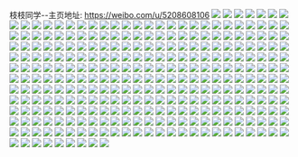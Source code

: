 枝枝同学--主页地址: https://weibo.com/u/5208608106 
![](https://wx4.sinaimg.cn/mw2000/005GuMUaly1h8vip46754j30lx0txn5o.jpg) 
![](https://wx4.sinaimg.cn/mw2000/005GuMUaly1h8vioumsfbj31s72dgu0x.jpg) 
![](https://wx4.sinaimg.cn/mw2000/005GuMUaly1h8viovbdg1j30xc16zao9.jpg) 
![](https://wx4.sinaimg.cn/mw2000/005GuMUaly1h8viox3goij323q2u61ky.jpg) 
![](https://wx4.sinaimg.cn/mw2000/005GuMUaly1h8vip3svq5j31eo1z64m7.jpg) 
![](https://wx4.sinaimg.cn/mw2000/005GuMUaly1h8viovwfr1j310g1clww6.jpg) 
![](https://wx4.sinaimg.cn/mw2000/005GuMUaly1h8viqqy899j311b1ezqtl.jpg) 
![](https://wx4.sinaimg.cn/mw2000/005GuMUaly1h8vioypx7dj324g2tu1kz.jpg) 
![](https://wx4.sinaimg.cn/mw2000/005GuMUaly1h8vip2ume5j32dc35s4qr.jpg) 
![](https://wx4.sinaimg.cn/mw2000/005GuMUaly1h8bpi3j1nij32c0340u0x.jpg) 
![](https://wx4.sinaimg.cn/mw2000/005GuMUaly1h8bpi1mm64j31wl2dqqv5.jpg) 
![](https://wx4.sinaimg.cn/mw2000/005GuMUaly1h6s35g2fppj327u2x91kz.jpg) 
![](https://wx4.sinaimg.cn/mw2000/005GuMUaly1h6s36cs1gqj33142c0qv6.jpg) 
![](https://wx4.sinaimg.cn/mw2000/005GuMUaly1h6s35hk68cj32da35sb2a.jpg) 
![](https://wx4.sinaimg.cn/mw2000/005GuMUaly1h6s36a2i3kj31sc2ds7wi.jpg) 
![](https://wx4.sinaimg.cn/mw2000/005GuMUaly1h6s3axg2tfj30uk2b1ait.jpg) 
![](https://wx4.sinaimg.cn/mw2000/005GuMUaly1h6s3a6ixbnj32101n47wh.jpg) 
![](https://wx4.sinaimg.cn/mw2000/005GuMUaly1h5t42ljzsuj32202l0b13.jpg) 
![](https://wx4.sinaimg.cn/mw2000/005GuMUaly1h5t42nz2t7j32c03407wi.jpg) 
![](https://wx4.sinaimg.cn/mw2000/005GuMUaly1h5t42yvdhkj32vc1quqv6.jpg) 
![](https://wx4.sinaimg.cn/mw2000/005GuMUaly1h5t42x05xfj32c51scnpd.jpg) 
![](https://wx4.sinaimg.cn/mw2000/005GuMUaly1h5t42rjh8rj32922xlb2a.jpg) 
![](https://wx4.sinaimg.cn/mw2000/005GuMUaly1h5t430uy4rj32c0340u0x.jpg) 
![](https://wx4.sinaimg.cn/mw2000/005GuMUaly1h5fcspqio5j32rd267u0y.jpg) 
![](https://wx4.sinaimg.cn/mw2000/005GuMUaly1h5b81nohngj32bc334u0y.jpg) 
![](https://wx4.sinaimg.cn/mw2000/005GuMUaly1h5b827v4cqj32ds1schdw.jpg) 
![](https://wx4.sinaimg.cn/mw2000/005GuMUaly1h5b81j61w3j32bc3357wj.jpg) 
![](https://wx4.sinaimg.cn/mw2000/005GuMUaly1h5b81zrzcrj32402vl7wi.jpg) 
![](https://wx4.sinaimg.cn/mw2000/005GuMUaly1h564l8123xj31w82izhdt.jpg) 
![](https://wx4.sinaimg.cn/mw2000/005GuMUaly1h72eswzyozj30vy0u0dj9.jpg) 
![](https://wx4.sinaimg.cn/mw2000/005GuMUaly1h72eseiskyj31530u0gtu.jpg) 
![](https://wx4.sinaimg.cn/mw2000/005GuMUaly1h72hcumrgjj31oh2ipkjl.jpg) 
![](https://wx4.sinaimg.cn/mw2000/005GuMUaly1h304p8ba97j31oh2iphdt.jpg) 
![](https://wx4.sinaimg.cn/mw2000/005GuMUaly1h304oqjxwgj31oh2ip1kx.jpg) 
![](https://wx4.sinaimg.cn/mw2000/005GuMUaly1h72gatryu8j32sl24m1ky.jpg) 
![](https://wx4.sinaimg.cn/mw2000/005GuMUaly1h72exs659ij30u00zk0vx.jpg) 
![](https://wx4.sinaimg.cn/mw2000/005GuMUaly1h2x51y5d7zj328931hx6r.jpg) 
![](https://wx4.sinaimg.cn/mw2000/005GuMUaly1h2dn9tjyc4j32q31v6hdt.jpg) 
![](https://wx4.sinaimg.cn/mw2000/005GuMUaly1h2dn9q8dzdj32tx22ou0x.jpg) 
![](https://wx4.sinaimg.cn/mw2000/005GuMUaly1h2dn9nhmogj334022o7wi.jpg) 
![](https://wx4.sinaimg.cn/mw2000/005GuMUaly1h26gvo0nt2j31qp2bukjm.jpg) 
![](https://wx4.sinaimg.cn/mw2000/005GuMUaly1h26gvktx7kj31ka1yx7wh.jpg) 
![](https://wx4.sinaimg.cn/mw2000/005GuMUaly1h26gvq2uydj31np26ynpe.jpg) 
![](https://wx4.sinaimg.cn/mw2000/005GuMUaly1h26gvrn5wcj31pw2bmu0x.jpg) 
![](https://wx4.sinaimg.cn/mw2000/005GuMUaly1h14y13dg08j32c0340hdu.jpg) 
![](https://wx4.sinaimg.cn/mw2000/005GuMUaly1h14y0vfa80j32c0340kjm.jpg) 
![](https://wx4.sinaimg.cn/mw2000/005GuMUaly1h14y0g2msjj32da35sx6p.jpg) 
![](https://wx4.sinaimg.cn/mw2000/005GuMUaly1h14y0j65ipj325k2o6b2a.jpg) 
![](https://wx4.sinaimg.cn/mw2000/005GuMUaly1h14y0osvqjj321v2qix6p.jpg) 
![](https://wx4.sinaimg.cn/mw2000/005GuMUaly1h14y1ac4nnj32c0340qv6.jpg) 
![](https://wx4.sinaimg.cn/mw2000/005GuMUaly1h14y0luonjj32bz3404qq.jpg) 
![](https://wx4.sinaimg.cn/mw2000/005GuMUaly1h14y0cziclj31yx2s5e82.jpg) 
![](https://wx4.sinaimg.cn/mw2000/005GuMUaly1h14y16zwvxj32c0340kjm.jpg) 
![](https://wx4.sinaimg.cn/mw2000/005GuMUaly1gzc48j2zbdj31b70nvwp4.jpg) 
![](https://wx4.sinaimg.cn/mw2000/005GuMUaly1gzc48lmu1mj33342bcnpe.jpg) 
![](https://wx4.sinaimg.cn/mw2000/005GuMUaly1gvu4p6y3ijj32hn28ikjm.jpg) 
![](https://wx4.sinaimg.cn/mw2000/005GuMUaly1gvu4ra4lapj33402c0npd.jpg) 
![](https://wx4.sinaimg.cn/mw2000/005GuMUaly1gvu4pct0xxj320l2sdqv6.jpg) 
![](https://wx4.sinaimg.cn/mw2000/005GuMUaly1gvu4pnb2ycj32yu2847wj.jpg) 
![](https://wx4.sinaimg.cn/mw2000/005GuMUaly1gv3h5d94odj627n2ksb2a02.jpg) 
![](https://wx4.sinaimg.cn/mw2000/005GuMUaly1gv3h4l0d6tj62md2527wi02.jpg) 
![](https://wx4.sinaimg.cn/mw2000/005GuMUaly1gv3h57s7svj61xt2eckjl02.jpg) 
![](https://wx4.sinaimg.cn/mw2000/005GuMUaly1gv3h4yzer4j626e2wjhdu02.jpg) 
![](https://wx4.sinaimg.cn/mw2000/005GuMUaly1gv3h4cio5gj61sc2dsb2a02.jpg) 
![](https://wx4.sinaimg.cn/mw2000/005GuMUaly1gv3h53wm6tj627r2v11ky02.jpg) 
![](https://wx4.sinaimg.cn/mw2000/005GuMUaly1gubjmtf4s7j62ds1sckjm02.jpg) 
![](https://wx4.sinaimg.cn/mw2000/005GuMUaly1gprmzr7l9zj326l1o01ky.jpg) 
![](https://wx4.sinaimg.cn/mw2000/005GuMUaly1gprmzzndg4j310b0ru7hr.jpg) 
![](https://wx4.sinaimg.cn/mw2000/005GuMUaly1gprmzxcczkj30wd1cbwm1.jpg) 
![](https://wx4.sinaimg.cn/mw2000/005GuMUaly1gprn0apyklj31sc2dsx6p.jpg) 
![](https://wx4.sinaimg.cn/mw2000/005GuMUaly1gprmzvnmxpj30xt193qn9.jpg) 
![](https://wx4.sinaimg.cn/mw2000/005GuMUaly1gprmzfmvdlj32y127jb2a.jpg) 
![](https://wx4.sinaimg.cn/mw2000/005GuMUaly1gpjim2nof7j30if09ujuo.jpg) 
![](https://wx4.sinaimg.cn/mw2000/005GuMUaly1gph0pn8c73j31iz280qv5.jpg) 
![](https://wx4.sinaimg.cn/mw2000/005GuMUaly1gpex7euiwyj32c03407wh.jpg) 
![](https://wx4.sinaimg.cn/mw2000/005GuMUaly1gpex7puch7j31gx17jqt3.jpg) 
![](https://wx4.sinaimg.cn/mw2000/005GuMUaly1gpex7indt4j32by1yzkjn.jpg) 
![](https://wx4.sinaimg.cn/mw2000/005GuMUaly1gpex7mceq0j322l2rghdt.jpg) 
![](https://wx4.sinaimg.cn/mw2000/005GuMUaly1gpd9ifzhh5j31sc2dsu0x.jpg) 
![](https://wx4.sinaimg.cn/mw2000/005GuMUaly1gpd9ied5mkj31o02yokjl.jpg) 
![](https://wx4.sinaimg.cn/mw2000/005GuMUaly1gpd9ihcrrtj323027xb29.jpg) 
![](https://wx4.sinaimg.cn/mw2000/005GuMUaly1gp92kue279j32c0340e82.jpg) 
![](https://wx4.sinaimg.cn/mw2000/005GuMUaly1gp92kidc1jj32c0340u0x.jpg) 
![](https://wx4.sinaimg.cn/mw2000/005GuMUaly1gp92l1w0njj32c03401kz.jpg) 
![](https://wx4.sinaimg.cn/mw2000/005GuMUaly1gp92l0jxhvj32c03401kx.jpg) 
![](https://wx4.sinaimg.cn/mw2000/005GuMUaly1gout93iipuj32352s7b2a.jpg) 
![](https://wx4.sinaimg.cn/mw2000/005GuMUaly1gout8qn6jnj322b2r4kjm.jpg) 
![](https://wx4.sinaimg.cn/mw2000/005GuMUaly1goo04xid8yj32c0340npe.jpg) 
![](https://wx4.sinaimg.cn/mw2000/005GuMUaly1goo05afe1dj32c034mkjn.jpg) 
![](https://wx4.sinaimg.cn/mw2000/005GuMUaly1goo05f00awj30pt0pg7p6.jpg) 
![](https://wx4.sinaimg.cn/mw2000/005GuMUaly1goo04s4q5uj32542c1e81.jpg) 
![](https://wx4.sinaimg.cn/mw2000/005GuMUaly1goo05if63oj32c0340qv5.jpg) 
![](https://wx4.sinaimg.cn/mw2000/005GuMUaly1goo05m5gisj32702n5hdt.jpg) 
![](https://wx4.sinaimg.cn/mw2000/005GuMUaly1goki4e8maaj324z2xc4qq.jpg) 
![](https://wx4.sinaimg.cn/mw2000/005GuMUaly1goki41elw9j32c03407wj.jpg) 
![](https://wx4.sinaimg.cn/mw2000/005GuMUaly1goigxegkzoj30n00iitcx.jpg) 
![](https://wx4.sinaimg.cn/mw2000/005GuMUaly1gmvinurdg9j31d827jnpd.jpg) 
![](https://wx4.sinaimg.cn/mw2000/005GuMUaly1gm3xh0448yj32c0340npd.jpg) 
![](https://wx4.sinaimg.cn/mw2000/005GuMUaly1gleip4yhdcj31mh1o0hdt.jpg) 
![](https://wx4.sinaimg.cn/mw2000/005GuMUaly1gleip2my21j31o01o0e81.jpg) 
![](https://wx4.sinaimg.cn/mw2000/005GuMUaly1gl1orkpgm4j31o0280npe.jpg) 
![](https://wx4.sinaimg.cn/mw2000/005GuMUaly1gl1oroo4h1j31o0280npe.jpg) 
![](https://wx4.sinaimg.cn/mw2000/005GuMUaly1gtvlfgujrdj61jz1xhnlk02.jpg) 
![](https://wx4.sinaimg.cn/mw2000/005GuMUaly1gjjcmnwyntj31c022ru0x.jpg) 
![](https://wx4.sinaimg.cn/mw2000/005GuMUaly1gjjcnazqhmj30n01dqne8.jpg) 
![](https://wx4.sinaimg.cn/mw2000/005GuMUaly1gjjcmt6gsmj32801o0u0x.jpg) 
![](https://wx4.sinaimg.cn/mw2000/005GuMUaly1gjjcmr45oxj31o0280hdu.jpg) 
![](https://wx4.sinaimg.cn/mw2000/005GuMUaly1gjjcr19q2lj30n01ya4qp.jpg) 
![](https://wx4.sinaimg.cn/mw2000/005GuMUaly1gjjcmphmi9j31o0280e82.jpg) 
![](https://wx4.sinaimg.cn/mw2000/005GuMUaly1gj5i90lcybj30n01pctw9.jpg) 
![](https://wx4.sinaimg.cn/mw2000/005GuMUaly1gj5i91k4whj30n01pch5h.jpg) 
![](https://wx4.sinaimg.cn/mw2000/005GuMUaly1gj5i93h999j31mb1c01ky.jpg) 
![](https://wx4.sinaimg.cn/mw2000/005GuMUaly1gj5i92b7wjj31gd1o7qpw.jpg) 
![](https://wx4.sinaimg.cn/mw2000/005GuMUaly1gfpovv3syfj32b62xjx6p.jpg) 
![](https://wx4.sinaimg.cn/mw2000/005GuMUaly1gff7v880ddj31630u1n95.jpg) 
![](https://wx4.sinaimg.cn/mw2000/005GuMUaly1gff7v8rcg6j31400u0alb.jpg) 
![](https://wx4.sinaimg.cn/mw2000/005GuMUaly1gff7v7ywjnj31400u07eg.jpg) 
![](https://wx4.sinaimg.cn/mw2000/005GuMUaly1gff7v9v76fj31400u0qeo.jpg) 
![](https://wx4.sinaimg.cn/mw2000/005GuMUaly1gff7vayjc4j31400u0wra.jpg) 
![](https://wx4.sinaimg.cn/mw2000/005GuMUaly1gff7va8vknj31400u0h0r.jpg) 
![](https://wx4.sinaimg.cn/mw2000/005GuMUaly1gff7valzxpj31400u07f6.jpg) 
![](https://wx4.sinaimg.cn/mw2000/005GuMUaly1gff7vbqshqj31400u0142.jpg) 
![](https://wx4.sinaimg.cn/mw2000/005GuMUaly1gff7vc0m40j30u0140tk8.jpg) 
![](https://wx4.sinaimg.cn/mw2000/005GuMUaly1gfcxkb524pj31o01o04qq.jpg) 
![](https://wx4.sinaimg.cn/mw2000/005GuMUaly1ge9su4c84uj31mu27xnpd.jpg) 
![](https://wx4.sinaimg.cn/mw2000/005GuMUaly1gdx2a4wbx6j327i2jmqv5.jpg) 
![](https://wx4.sinaimg.cn/mw2000/005GuMUaly1g9m5nbozahj31o00xqqt9.jpg) 
![](https://wx4.sinaimg.cn/mw2000/005GuMUaly1g9m5nazyvpj31o00xqnoh.jpg) 
![](https://wx4.sinaimg.cn/mw2000/005GuMUaly1g9m5na0uprj31o00xq1f9.jpg) 
![](https://wx4.sinaimg.cn/mw2000/005GuMUaly1g9m5n95gvlj31o00xqqu5.jpg) 
![](https://wx4.sinaimg.cn/mw2000/005GuMUaly1g8d1l414ygj31o01o0u0x.jpg) 
![](https://wx4.sinaimg.cn/mw2000/005GuMUaly1g8d1kyl6gwj31o0280b2a.jpg) 
![](https://wx4.sinaimg.cn/mw2000/005GuMUaly1g8d1krk1rlj31o0280kjm.jpg) 
![](https://wx4.sinaimg.cn/mw2000/005GuMUaly1g8d1kuab3sj31o02804qq.jpg) 
![](https://wx4.sinaimg.cn/mw2000/005GuMUaly1g8d1l8u15uj32c020hu0x.jpg) 
![](https://wx4.sinaimg.cn/mw2000/005GuMUaly1g8d1l0elvtj31o0280kjm.jpg) 
![](https://wx4.sinaimg.cn/mw2000/005GuMUaly1g8d1l2eff0j31o0280hdu.jpg) 
![](https://wx4.sinaimg.cn/mw2000/005GuMUaly1g8d1kwov8sj31o02804qq.jpg) 
![](https://wx4.sinaimg.cn/mw2000/005GuMUaly1g8d1l7aunwj31o0280kjm.jpg) 
![](https://wx4.sinaimg.cn/mw2000/005GuMUaly1g2ubjs0x4cj30u00m3aq5.jpg) 
![](https://wx4.sinaimg.cn/mw2000/005GuMUaly1g24m2ghztbj30n00zuauf.jpg) 
![](https://wx4.sinaimg.cn/mw2000/005GuMUaly1g0ylybjkbsj31p61wpu12.jpg) 
![](https://wx4.sinaimg.cn/mw2000/005GuMUaly1g0ylrus8oij31o0280hdy.jpg) 
![](https://wx4.sinaimg.cn/mw2000/005GuMUaly1g0j0msp8uhj30fo0ruadr.jpg) 
![](https://wx4.sinaimg.cn/mw2000/005GuMUaly1g0j0mt2zz3j30dq0jgjs2.jpg) 
![](https://wx4.sinaimg.cn/mw2000/005GuMUaly1g0j0msw5pcj30fo0jtwgc.jpg) 
![](https://wx4.sinaimg.cn/mw2000/005GuMUaly1g0j0mtacqaj30fo0nita3.jpg) 
![](https://wx4.sinaimg.cn/mw2000/005GuMUaly1g0j0mto5bsj30ia0ck40b.jpg) 
![](https://wx4.sinaimg.cn/mw2000/005GuMUaly1g0j0mtgpm1j30fo0m6407.jpg) 
![](https://wx4.sinaimg.cn/mw2000/005GuMUaly1g0j0jn1f5mj30de0iak58.jpg) 
![](https://wx4.sinaimg.cn/mw2000/005GuMUaly1g0j0jnnuirj30jo0r87wh.jpg) 
![](https://wx4.sinaimg.cn/mw2000/005GuMUaly1g0j0joyz58j30o40xsqv5.jpg) 
![](https://wx4.sinaimg.cn/mw2000/005GuMUaly1g0j0jr6md3j30fo0o53zo.jpg) 
![](https://wx4.sinaimg.cn/mw2000/005GuMUaly1g0j0jqg7zlj30fo0jst9y.jpg) 
![](https://wx4.sinaimg.cn/mw2000/005GuMUaly1g0j0jqx8qfj30fo0esq3i.jpg) 
![](https://wx4.sinaimg.cn/mw2000/005GuMUaly1g0j0jptn3zj30ie0p41kx.jpg) 
![](https://wx4.sinaimg.cn/mw2000/005GuMUaly1g0j0jp9hxej30c70bedg6.jpg) 
![](https://wx4.sinaimg.cn/mw2000/005GuMUaly1g0j0jq23maj309r0cit9e.jpg) 
![](https://wx4.sinaimg.cn/mw2000/005GuMUaly1g0hv55e3s9j307g05laau.jpg) 
![](https://wx4.sinaimg.cn/mw2000/005GuMUaly1g0hv55o3kvj305o05adgc.jpg) 
![](https://wx4.sinaimg.cn/mw2000/005GuMUaly1g0hv54rsyhj305o09d74y.jpg) 
![](https://wx4.sinaimg.cn/mw2000/005GuMUaly1g0hv56xum5j30hw064wfk.jpg) 
![](https://wx4.sinaimg.cn/mw2000/005GuMUaly1g0hv576lmxj30im0d5765.jpg) 
![](https://wx4.sinaimg.cn/mw2000/005GuMUaly1g0hv57kg6uj304a06474p.jpg) 
![](https://wx4.sinaimg.cn/mw2000/005GuMUaly1g0gq1tjkbsj30dw0dwwfr.jpg) 
![](https://wx4.sinaimg.cn/mw2000/005GuMUaly1g0gq1tqvw8j30ia0cdq4f.jpg) 
![](https://wx4.sinaimg.cn/mw2000/005GuMUaly1g0gq1tx5l2j30fp0m8wi6.jpg) 
![](https://wx4.sinaimg.cn/mw2000/005GuMUaly1g0gq1u42m4j30e80jpjse.jpg) 
![](https://wx4.sinaimg.cn/mw2000/005GuMUaly1g0gq1udoscj30u00utaey.jpg) 
![](https://wx4.sinaimg.cn/mw2000/005GuMUaly1g0gq1uloopj30go0nj410.jpg) 
![](https://wx4.sinaimg.cn/mw2000/005GuMUaly1g0gq2dmd6hj30q80ztafv.jpg) 
![](https://wx4.sinaimg.cn/mw2000/005GuMUaly1g0gq1v0vkpj30hs0hsjsz.jpg) 
![](https://wx4.sinaimg.cn/mw2000/005GuMUaly1g0gq1v7tsnj30fo0piwif.jpg) 
![](https://wx4.sinaimg.cn/mw2000/005GuMUaly1g0bmavcveoj30k00rvaba.jpg) 
![](https://wx4.sinaimg.cn/mw2000/005GuMUaly1g0bmccgkcvj30qo0xxdhc.jpg) 
![](https://wx4.sinaimg.cn/mw2000/005GuMUaly1g0bmavsaibj30k00xdta7.jpg) 
![](https://wx4.sinaimg.cn/mw2000/005GuMUaly1g0bmawvaiej30k00m8jsr.jpg) 
![](https://wx4.sinaimg.cn/mw2000/005GuMUaly1g0bmcd4nukj30qo0wgtb5.jpg) 
![](https://wx4.sinaimg.cn/mw2000/005GuMUaly1g0bmaw9fjfj30k00eodge.jpg) 
![](https://wx4.sinaimg.cn/mw2000/005GuMUaly1g0bmccpha6j30qo0ket97.jpg) 
![](https://wx4.sinaimg.cn/mw2000/005GuMUaly1g0bmawfwamj30k00fkt92.jpg) 
![](https://wx4.sinaimg.cn/mw2000/005GuMUaly1g0bmawlqorj30k00gdq3l.jpg) 
![](https://wx4.sinaimg.cn/mw2000/005GuMUaly1g0bifwtoq9j30rs148trd.jpg) 
![](https://wx4.sinaimg.cn/mw2000/005GuMUaly1g0bifwitekj30rs11wtt0.jpg) 
![](https://wx4.sinaimg.cn/mw2000/005GuMUaly1g0bify3t3oj31hc1xu4qp.jpg) 
![](https://wx4.sinaimg.cn/mw2000/005GuMUaly1g0bifxc0coj318g0olh2j.jpg) 
![](https://wx4.sinaimg.cn/mw2000/005GuMUaly1g0bifx1d9qj30rs135aqv.jpg) 
![](https://wx4.sinaimg.cn/mw2000/005GuMUaly1g0bifxjms9j30sh0rs14o.jpg) 
![](https://wx4.sinaimg.cn/mw2000/005GuMUaly1g0bifxq75kj30ld0rsti5.jpg) 
![](https://wx4.sinaimg.cn/mw2000/005GuMUaly1g0bifycbk2j30ku0rsjzw.jpg) 
![](https://wx4.sinaimg.cn/mw2000/005GuMUaly1g0bifytlojj315o1x11ky.jpg) 
![](https://wx4.sinaimg.cn/mw2000/005GuMUaly1g09cpi1m1vj31hc1uo4eh.jpg) 
![](https://wx4.sinaimg.cn/mw2000/005GuMUaly1g09cpips8xj31hc2807n7.jpg) 
![](https://wx4.sinaimg.cn/mw2000/005GuMUaly1g09cpj4ioej31hc247wxl.jpg) 
![](https://wx4.sinaimg.cn/mw2000/005GuMUaly1g09cpjgouzj31hc280k66.jpg) 
![](https://wx4.sinaimg.cn/mw2000/005GuMUaly1g09cpjptj6j31hc2afqnq.jpg) 
![](https://wx4.sinaimg.cn/mw2000/005GuMUaly1g09cpjytfmj31hc280qfi.jpg) 
![](https://wx4.sinaimg.cn/mw2000/005GuMUaly1g09cpk8sgzj31hc280kf8.jpg) 
![](https://wx4.sinaimg.cn/mw2000/005GuMUaly1g09cpihtajj31hc0zk7jt.jpg) 
![](https://wx4.sinaimg.cn/mw2000/005GuMUaly1g09cpia3y8j31hc0yiwqu.jpg) 
![](https://wx4.sinaimg.cn/mw2000/005GuMUaly1g096r7g5kzj30zk0nzk3b.jpg) 
![](https://wx4.sinaimg.cn/mw2000/005GuMUaly1g096r7rowpj30yi0m142f.jpg) 
![](https://wx4.sinaimg.cn/mw2000/005GuMUaly1g096r79bz3j30yi0o241i.jpg) 
![](https://wx4.sinaimg.cn/mw2000/005GuMUaly1g096r7z8tpj30r60negu8.jpg) 
![](https://wx4.sinaimg.cn/mw2000/005GuMUaly1g096r7ljnnj30j60iuaca.jpg) 
![](https://wx4.sinaimg.cn/mw2000/005GuMUaly1g096r868rdj30rs0jiwo8.jpg) 
![](https://wx4.sinaimg.cn/mw2000/005GuMUaly1g096r8fi80j30rs0kt7gt.jpg) 
![](https://wx4.sinaimg.cn/mw2000/005GuMUaly1g096r8plg5j30zk0smap3.jpg) 
![](https://wx4.sinaimg.cn/mw2000/005GuMUaly1g096r8w9mwj30j60exmzo.jpg) 
![](https://wx4.sinaimg.cn/mw2000/005GuMUaly1g08bsa483oj31ez2ionan.jpg) 
![](https://wx4.sinaimg.cn/mw2000/005GuMUaly1g08bsaykoxj30yi1pc19j.jpg) 
![](https://wx4.sinaimg.cn/mw2000/005GuMUaly1g08bsc4acbj30sg1ekn9n.jpg) 
![](https://wx4.sinaimg.cn/mw2000/005GuMUaly1g08bs9rhqlj30sg1ekguy.jpg) 
![](https://wx4.sinaimg.cn/mw2000/005GuMUaly1g08bsbux8wj31c01wwtor.jpg) 
![](https://wx4.sinaimg.cn/mw2000/005GuMUaly1g08bsakmwwj30u017ze6x.jpg) 
![](https://wx4.sinaimg.cn/mw2000/005GuMUaly1g08bscpgy3j31l11ro7wh.jpg) 
![](https://wx4.sinaimg.cn/mw2000/005GuMUaly1g08btbu08kj30sg0zo7qf.jpg) 
![](https://wx4.sinaimg.cn/mw2000/005GuMUaly1g08btc6bfuj30m80lgnd5.jpg) 
![](https://wx4.sinaimg.cn/mw2000/005GuMUaly1g06x5d6qm8j30rp0gu10j.jpg) 
![](https://wx4.sinaimg.cn/mw2000/005GuMUaly1g06x5dyl0bj30s30gkwj4.jpg) 
![](https://wx4.sinaimg.cn/mw2000/005GuMUaly1g06x5dltv0j30rd0ikq77.jpg) 
![](https://wx4.sinaimg.cn/mw2000/005GuMUaly1g06x5drgr6j30xl0iw40n.jpg) 
![](https://wx4.sinaimg.cn/mw2000/005GuMUaly1g06x5ex4u4j30xl0iwq5y.jpg) 
![](https://wx4.sinaimg.cn/mw2000/005GuMUaly1g06x5emh4sj30rq0gzagm.jpg) 
![](https://wx4.sinaimg.cn/mw2000/005GuMUaly1g06x5es1zaj30xl0iw0ux.jpg) 
![](https://wx4.sinaimg.cn/mw2000/005GuMUaly1g06x5fwl1ej30rx0i1wnt.jpg) 
![](https://wx4.sinaimg.cn/mw2000/005GuMUaly1g06x5eefxnj30t60hc128.jpg) 
![](https://wx4.sinaimg.cn/mw2000/005GuMUaly1g06r4dc60lj32x01n2nhg.jpg) 
![](https://wx4.sinaimg.cn/mw2000/005GuMUaly1g06r4dmf7ij30uz0jq0wo.jpg) 
![](https://wx4.sinaimg.cn/mw2000/005GuMUaly1g06r4due7vj316f0nrqfa.jpg) 
![](https://wx4.sinaimg.cn/mw2000/005GuMUaly1g06r4ebvwhj30um0ke7h7.jpg) 
![](https://wx4.sinaimg.cn/mw2000/005GuMUaly1g06r4enyw9j30ur0k37a9.jpg) 
![](https://wx4.sinaimg.cn/mw2000/005GuMUaly1g06r4ew707j30uh0jwmza.jpg) 
![](https://wx4.sinaimg.cn/mw2000/005GuMUaly1g06r4t0bh9j30vx0l3wiq.jpg) 
![](https://wx4.sinaimg.cn/mw2000/005GuMUaly1g06r50if6cj30v30kcapu.jpg) 
![](https://wx4.sinaimg.cn/mw2000/005GuMUaly1g06r4f4v64j30us0k1gw2.jpg) 
![](https://wx4.sinaimg.cn/mw2000/005GuMUagy1g060yadjqtj30hs0r2jwr.jpg) 
![](https://wx4.sinaimg.cn/mw2000/005GuMUagy1g060yanp9ij30hs0rvtcp.jpg) 
![](https://wx4.sinaimg.cn/mw2000/005GuMUagy1g060ya5u38j30hs0rk78u.jpg) 
![](https://wx4.sinaimg.cn/mw2000/005GuMUagy1g060yb1ikbj30hs0sk79f.jpg) 
![](https://wx4.sinaimg.cn/mw2000/005GuMUagy1g05zfoyjwyj30hs09zjrt.jpg) 
![](https://wx4.sinaimg.cn/mw2000/005GuMUagy1g05zfqiu71j30hs0b50um.jpg) 
![](https://wx4.sinaimg.cn/mw2000/005GuMUagy1g05zfoshaxj30g707qmyd.jpg) 
![](https://wx4.sinaimg.cn/mw2000/005GuMUagy1g05zfqcv3kj30hs0bujsl.jpg) 
![](https://wx4.sinaimg.cn/mw2000/005GuMUagy1g05zfph5inj30hs09ogne.jpg) 
![](https://wx4.sinaimg.cn/mw2000/005GuMUagy1g05zgby2jlj30hs0b5ab7.jpg) 
![](https://wx4.sinaimg.cn/mw2000/005GuMUagy1g05zfpaqnoj30hs09adhf.jpg) 
![](https://wx4.sinaimg.cn/mw2000/005GuMUagy1g05zfp42egj30hs0bcmxt.jpg) 
![](https://wx4.sinaimg.cn/mw2000/005GuMUagy1g05zfq29vhj30hs0nw0vk.jpg) 
![](https://wx4.sinaimg.cn/mw2000/005GuMUaly1g04wbhnuaxj30kd0ix104.jpg) 
![](https://wx4.sinaimg.cn/mw2000/005GuMUaly1g04wbizztgj31cr1nr4qq.jpg) 
![](https://wx4.sinaimg.cn/mw2000/005GuMUaly1g04wbk2cjrj31a31nk1ky.jpg) 
![](https://wx4.sinaimg.cn/mw2000/005GuMUaly1g04wblsobdj32wo28su0z.jpg) 
![](https://wx4.sinaimg.cn/mw2000/005GuMUaly1g04wbnlrfej32o8299qv7.jpg) 
![](https://wx4.sinaimg.cn/mw2000/005GuMUaly1g04wbh2drjj32t129ee85.jpg) 
![](https://wx4.sinaimg.cn/mw2000/005GuMUaly1g00j9lzxe3j30xc18e7wi.jpg) 
![](https://wx4.sinaimg.cn/mw2000/005GuMUaly1g00j9qtxfkj32ty28yhe6.jpg) 
![](https://wx4.sinaimg.cn/mw2000/005GuMUaly1g00j9nlf97j33402c04qq.jpg) 
![](https://wx4.sinaimg.cn/mw2000/005GuMUaly1g011n5dbgmj30l40s4dlg.jpg) 
![](https://wx4.sinaimg.cn/mw2000/005GuMUaly1fzvxs4aez8j32c0340e82.jpg) 
![](https://wx4.sinaimg.cn/mw2000/005GuMUaly1fzvxrb7dbfj31p91a27qr.jpg) 
![](https://wx4.sinaimg.cn/mw2000/005GuMUaly1fzvxrbn86cj33402c0h9c.jpg) 
![](https://wx4.sinaimg.cn/mw2000/005GuMUaly1fztn7t3944j32c03404qq.jpg) 
![](https://wx4.sinaimg.cn/mw2000/005GuMUaly1h72fnln8rcj326520u4qp.jpg) 
![](https://wx4.sinaimg.cn/mw2000/005GuMUaly1fyonb27ktgj31bb0qo48r.jpg) 
![](https://wx4.sinaimg.cn/mw2000/005GuMUaly1fyonb67vl0j30zl0qozs1.jpg) 
![](https://wx4.sinaimg.cn/mw2000/005GuMUaly1fyonb4ye2uj30zk0qon5t.jpg) 
![](https://wx4.sinaimg.cn/mw2000/005GuMUaly1fyonb5pucjj30qo0zj49e.jpg) 
![](https://wx4.sinaimg.cn/mw2000/005GuMUaly1g6ffxzrkcqj30ty2go1ib.jpg) 
![](https://wx4.sinaimg.cn/mw2000/005GuMUaly1g6ffy0caowj30kr0rbjxg.jpg) 
![](https://wx4.sinaimg.cn/mw2000/005GuMUaly1g6ffy0zuqwj30ks0sc489.jpg) 
![](https://wx4.sinaimg.cn/mw2000/005GuMUaly1g6ffxy99o4j30kr0owgrk.jpg) 
![](https://wx4.sinaimg.cn/mw2000/005GuMUaly1g6ffy1rxnrj30ku0jhaev.jpg) 
![](https://wx4.sinaimg.cn/mw2000/005GuMUaly1g6ffy35hbmj30u01g9kai.jpg) 
![](https://wx4.sinaimg.cn/mw2000/005GuMUaly1g6ffy4glb2j30u01f7nd1.jpg) 
![](https://wx4.sinaimg.cn/mw2000/005GuMUaly1g6ffy5hxjbj30u017n7f2.jpg) 
![](https://wx4.sinaimg.cn/mw2000/005GuMUaly1g6ffy6fmntj30u01fj7wh.jpg) 
![](https://wx4.sinaimg.cn/mw2000/005GuMUaly1fxxvtjo789j31hc1z4npd.jpg) 
![](https://wx4.sinaimg.cn/mw2000/005GuMUaly1fxxvt2wbssj31hc1z4npd.jpg) 
![](https://wx4.sinaimg.cn/mw2000/005GuMUaly1fucsnsy74rj32eo37knpe.jpg) 
![](https://wx4.sinaimg.cn/mw2000/005GuMUaly1fk8x3sfaekj30iz0iz75g.jpg) 
![](https://wx4.sinaimg.cn/mw2000/005GuMUaly1fk8x3u3zfdj32v11wp7r2.jpg) 
![](https://wx4.sinaimg.cn/mw2000/005GuMUaly1fi5k4ucocbj31o0190b2f.jpg) 
![](https://wx4.sinaimg.cn/mw2000/005GuMUaly1fi5k51s93qj31o0190x6t.jpg) 
![](https://wx4.sinaimg.cn/mw2000/005GuMUaly1fi5k54tbqpj31o0190b2e.jpg) 
![](https://wx4.sinaimg.cn/mw2000/005GuMUaly1fgm80rjr3gj31be0qohdt.jpg) 
![](https://wx4.sinaimg.cn/mw2000/005GuMUaly1fgm80sr40gj30do09iq3g.jpg) 
![](https://wx4.sinaimg.cn/mw2000/005GuMUaly1fci7ao2ynlj30qo0zktdt.jpg) 
![](https://wx4.sinaimg.cn/mw2000/005GuMUajw1ex7hsapg37j30sg11xak1.jpg) 
![](https://wx4.sinaimg.cn/mw2000/005GuMUajw1ex7hsc1rr6j30sg11xk8x.jpg) 
![](https://wx4.sinaimg.cn/mw2000/005GuMUajw1ex7hsdv5vpj30sg11xh10.jpg) 
